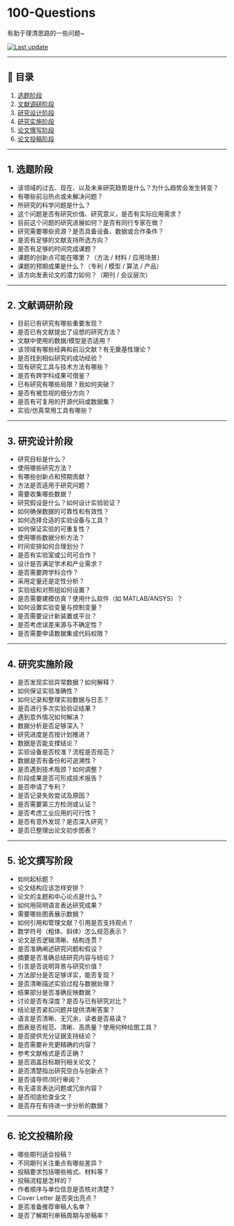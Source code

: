 # 100-Questions
有助于理清思路的一些问题~

[![Last update](https://img.shields.io/badge/Last%20update-20250628-blue)](https://img.shields.io/badge/Last%20update-20250628-blue)

---

## 📌 目录

1. [选题阶段](#选题阶段)
2. [文献调研阶段](#文献调研阶段)
3. [研究设计阶段](#研究设计阶段)
4. [研究实施阶段](#研究实施阶段)
5. [论文撰写阶段](#论文撰写阶段)
6. [论文投稿阶段](#论文投稿阶段)

---

## 1. 选题阶段

- 该领域的过去、现在、以及未来研究趋势是什么？为什么趋势会发生转变？
- 有哪些前沿热点或未解决问题？
- 所研究的科学问题是什么？
- 这个问题是否有研究价值、研究意义，是否有实际应用需求？
- 目前这个问题的研究进展如何？是否有同行专家在做？
- 研究需要哪些资源？是否具备设备、数据或合作条件？
- 是否有足够的文献支持所选方向？
- 是否有足够的时间完成课题？
- 课题的创新点可能在哪里？（方法 / 材料 / 应用场景）
- 课题的预期成果是什么？（专利 / 模型 / 算法 / 产品）
- 该方向发表论文的潜力如何？（期刊 / 会议层次）

---

## 2. 文献调研阶段

- 目前已有研究有哪些重要发现？
- 是否已有文献提出了设想的研究方法？
- 文献中使用的数据/模型是否适用？
- 该领域有哪些经典和前沿文献？有无奠基性理论？
- 是否找到相似研究的成功经验？
- 现有研究工具与技术方法有哪些？
- 是否有跨学科成果可借鉴？
- 已有研究有哪些局限？我如何突破？
- 是否有被忽视的细分方向？
- 是否有可复用的开源代码或数据集？
- 实验/仿真常用工具有哪些？

---

## 3. 研究设计阶段

- 研究目标是什么？
- 使用哪些研究方法？
- 有哪些创新点和预期贡献？
- 方法是否适用于研究问题？
- 需要收集哪些数据？
- 研究假设是什么？如何设计实验验证？
- 如何确保数据的可靠性和有效性？
- 如何选择合适的实验设备与工具？
- 如何保证实验的可重复性？
- 使用哪些数据分析方法？
- 时间安排如何合理划分？
- 是否有实验室或公司可合作？
- 设计是否满足学术和产业需求？
- 是否需要跨学科合作？
- 采用定量还是定性分析？
- 实验组和对照组如何设置？
- 是否需要建模仿真？使用什么软件（如 MATLAB/ANSYS）？
- 如何设置实验变量与控制变量？
- 是否需要设计新装置或平台？
- 是否考虑误差来源与不确定性？
- 是否需要申请数据集或代码权限？

---

## 4. 研究实施阶段

- 是否发现实验异常数据？如何解释？
- 如何保证实验准确性？
- 如何记录和整理实验数据与日志？
- 是否进行多次实验验证结果？
- 遇到意外情况如何解决？
- 数据分析是否足够深入？
- 研究进度是否按计划推进？
- 数据是否能支撑结论？
- 实验设备是否校准？流程是否规范？
- 数据是否有备份和可追溯性？
- 是否遇到技术瓶颈？如何调整？
- 阶段成果是否可形成技术报告？
- 是否申请了专利？
- 是否记录失败尝试及原因？
- 是否需要第三方检测或认证？
- 是否考虑工业应用的可行性？
- 是否有意外发现？是否深入研究？
- 是否已整理出论文初步图表？

---

## 5. 论文撰写阶段

- 如何起标题？
- 论文结构应该怎样安排？
- 论文的主题和中心论点是什么？
- 如何用简明语言表达研究成果？
- 需要哪些图表展示数据？
- 如何引用和管理文献？引用是否支持观点？
- 数学符号（粗体、斜体）怎么规范表示？
- 论文是否逻辑清晰、结构连贯？
- 是否准确阐述研究问题和假设？
- 摘要是否准确总结研究内容与结论？
- 引言是否说明背景与研究价值？
- 方法部分是否足够详实，能否复现？
- 是否清晰描述实验过程与数据处理？
- 结果部分是否准确反映数据？
- 讨论是否有深度？是否与已有研究对比？
- 结论是否紧扣问题并提供清晰答案？
- 语言是否清晰、无冗余，读者是否易读？
- 图表是否规范、清晰、高质量？使用何种绘图工具？
- 是否提供充分证据支持结论？
- 是否需要补充更精确的内容？
- 参考文献格式是否正确？
- 是否涵盖目标期刊相关论文？
- 是否清楚指出研究空白与创新点？
- 是否请导师/同行审阅？
- 有无语言表达问题或冗余内容？
- 是否彻底检查全文？
- 是否存在有待进一步分析的数据？

---

## 6. 论文投稿阶段

- 哪些期刊适合投稿？
- 不同期刊关注重点有哪些差异？
- 投稿要求包括哪些格式、材料等？
- 投稿流程是怎样的？
- 作者顺序与单位信息是否核对清楚？
- Cover Letter 是否突出亮点？
- 是否准备推荐审稿人名单？
- 是否了解期刊审稿周期与拒稿率？

